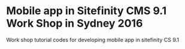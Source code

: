 # Mobile app in Sitefinity CMS 9.1 Work Shop in Sydney 2016

Work shop tutorial codes for developing mobile app in sitefinity CS 9.1

